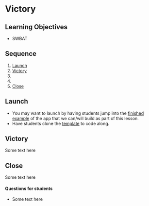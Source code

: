 # Victory

## Learning Objectives

- SWBAT 

## Sequence

1. [Launch](#launch)
2. [Victory](#victory)
3. [](#)
4. [](#)
5. [Close](#close)

## Launch

* You may want to launch by having students jump into the [finished example](https://three-button-state.herokuapp.com/) of the app that we can/will build as part of this lesson.
* Have students clone the [template](https://github.com/upperlinecode/three-button-react-lab) to code along.

## Victory

Some text here

## Close

Some text here

#### Questions for students

- Some text here
